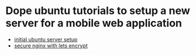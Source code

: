 # Dope ubuntu tutorials to setup a new server for a mobile web application
- [initial ubuntu server setup](https://www.digitalocean.com/community/tutorials/initial-server-setup-with-ubuntu-16-04)
- [secure nginx with lets encrypt](https://www.digitalocean.com/community/tutorials/how-to-secure-nginx-with-let-s-encrypt-on-ubuntu-16-04)
